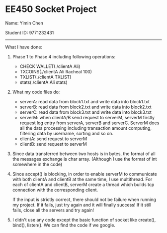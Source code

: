 # EE450 Socket Project

Name: Yimin Chen

Student ID: 9771232431

------

What I have done: 

1. Phase 1 to Phase 4 including following operations:

   - CHECK WALLET(./clientA Ali)
   - TXCOINS(./clientA Ali Racheal 100)
   - TXLIST(./clientA TXLIST)
   - stats(./clientA Ali stats)

2. What my code files do:

   - serverA: read data from block1.txt and write data into block1.txt
   - serverB: read data from block2.txt and write data into block2.txt
   - serverC: read data from block3.txt and write data into block3.txt
   - serverM: when clientA/B send request to serverM, serverM firstly request log entry from serverA, serverB and serverC. ServerM does all the data processing including transaction amount computing, filtering data by username, sorting and so on.
   - clientA: send request to serverM
   - clientB: send request to serverM

3. Since data transferred between two hosts is in bytes, the format of all the messages exchange is char array. (Although I use the format of int somewhere in the code)

4. Since accept() is blocking, in order to enable serverM to communicate with both clientA and clientB at the same time, I use multithread. For each of clientA and clientB, serverM create a thread which builds tcp connection with the corresponding client.

   If the input is strictly correct, there should not be failure when running my project. If it fails, just try again and it will finally success! If it still fails, close all the servers and try again!

5. I didn't use any code except the basic function of socket like create(), bind(), listen(). We can find the code if we google.